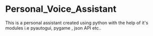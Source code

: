 # Personal_Voice_Assistant
This is a personal assistant created using python with the help of it's modules i.e pyautogui, pygame , json API etc..
